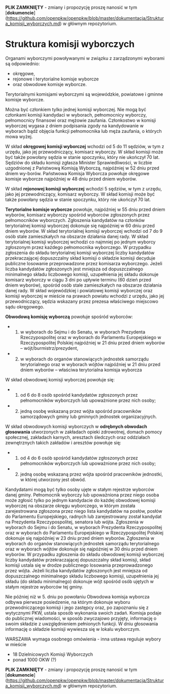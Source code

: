 **PLIK ZAMKNIĘTY** - zmiany i propozycję proszę nanosić w tym [**dokumencie**] (https://github.com/openpkw/openpkw/blob/master/dokumentacja/Struktura_komisji_wyborczych.md) w głównym repozytorium.

# Struktura komisji wyborczych

Organami wyborczymi powoływanymi w związku z zarządzonymi wyborami są odpowiednio:
*  okręgowe,
*  rejonowe i terytorialne komisje wyborcze
*  oraz obwodowe komisje wyborcze.

Terytorialnymi komisjami wyborczymi są wojewódzkie, powiatowe i gminne komisje wyborcze.

Można być członkiem tylko jednej komisji wyborczej. Nie mogą być członkami komisji kandydaci w wyborach, pełnomocnicy wyborczy, pełnomocnicy finansowi oraz mężowie zaufania.
Członkostwo w komisji wyborczej wygasa z dniem podpisania zgody na kandydowanie w wyborach bądź objęcia funkcji pełnomocnika lub męża zaufania, o których mowa wyżej.

W skład **okręgowej komisji wyborczej** wchodzi od 5 do 11 sędziów, w tym z urzędu, jako jej przewodniczący, komisarz wyborczy. W skład komisji może być także powołany sędzia w stanie spoczynku, który nie ukończył 70 lat.
Sędziów do składu komisji zgłasza Minister Sprawiedliwości, w liczbie uzgodnionej z Państwową Komisją Wyborczą, najpóźniej w 52 dniu przed dniem wy-borów.
Państwowa Komisja Wyborcza powołuje okręgowe komisje wyborcze najpóźniej w 48 dniu przed dniem wyborów.

W skład **rejonowej komisji wyborczej** wchodzi 5 sędziów, w tym z urzędu, jako jej przewodniczący, komisarz wyborczy. W skład komisji może być także powołany sędzia w stanie spoczynku, który nie ukończył 70 lat.

**Terytorialne komisje wyborcze** powołuje, najpóźniej w 55 dniu przed dniem wyborów, komisarz wyborczy spośród wyborców zgłoszonych przez pełnomocników wyborczych. Zgłoszenia kandydatów na członków terytorialnej komisji wyborczej dokonuje się najpóźniej w 60 dniu przed dniem wyborów.
W skład terytorialnej komisji wyborczej wchodzi od 7 do 9 osób stale zamieszkałych na obszarze działania danej rady.
W skład terytorialnej komisji wyborczej wchodzi co najmniej po jednym wyborcy zgłoszonym przez każdego pełnomocnika wyborczego.
W przypadku zgłoszenia do składu terytorialnej komisji wyborczej liczby kandydatów przekraczającej dopuszczalny skład komisji o składzie komisji decyduje publiczne losowanie przeprowadzone przez komisarza wyborczego.
Jeżeli liczba kandydatów zgłoszonych jest mniejsza od dopuszczalnego minimalnego składu liczbowego komisji, uzupełnienia jej składu dokonuje komisarz wyborczy w ciągu 3 dni po upływie terminu (60 dzień przed dniem wyborów), spośród osób stale zamieszkałych na obszarze działania danej rady.
W skład wojewódzkiej i powiatowej komisji wyborczej oraz komisji wyborczej w mieście na prawach powiatu wchodzi z urzędu, jako jej przewodniczący, sędzia wskazany przez prezesa właściwego miejscowo sądu okręgowego.

**Obwodową komisję wyborczą** powołuje spośród wyborców:
* 1) w wyborach do Sejmu i do Senatu, w wyborach Prezydenta Rzeczypospolitej oraz w wyborach do Parlamentu Europejskiego w Rzeczypospolitej Polskiej najpóźniej w 21 dniu przed dniem wyborów – wójt/burmistrz/prezydent,
* 2) w wyborach do organów stanowiących jednostek samorządu terytorialnego oraz w wyborach wójtów najpóźniej w 21 dniu przed dniem wyborów – właściwa terytorialna komisja wyborcza

W skład obwodowej komisji wyborczej powołuje się:
* 1) od 6 do 8 osób spośród kandydatów zgłoszonych przez pełnomocników wyborczych lub upoważnione przez nich osoby;
* 2) jedną osobę wskazaną przez wójta spośród pracowników samorządowych gminy lub gminnych jednostek organizacyjnych.

W skład obwodowych komisji wyborczych w **odrębnych obwodach głosowania** utworzonych w zakładach opieki zdrowotnej, domach pomocy społecznej, zakładach karnych, aresztach śledczych oraz oddziałach zewnętrznych takich zakładów i aresztów powołuje się:
* 1) od 4 do 6 osób spośród kandydatów zgłoszonych przez pełnomocników wyborczych lub upoważnione przez nich osoby;
* 2) jedną osobę wskazaną przez wójta spośród pracowników jednostki, w której utworzony jest obwód.

Kandydatami mogą być tylko osoby ujęte w stałym rejestrze wyborców danej gminy.
Pełnomocnik wyborczy lub upoważniona przez niego osoba może zgłosić tylko po jednym kandydacie do każdej obwodowej komisji wyborczej na obszarze okręgu wyborczego, w którym została zarejestrowana zgłoszona przez niego lista kandydatów na posłów, posłów do Parlamentu Europejskiego, radnych lub zarejestrowany został kandydat na Prezydenta Rzeczypospolitej, senatora lub wójta. Zgłoszenia w wyborach do Sejmu i do Senatu, w wyborach Prezydenta Rzeczypospolitej oraz w wyborach do Parlamentu Europejskiego w Rzeczypospolitej Polskiej dokonuje się najpóźniej w 23 dniu przed dniem wyborów. Zgłoszenia w wyborach do organów stanowiących jednostek samorządu terytorialnego oraz w wyborach wójtów dokonuje się najpóźniej w 30 dniu przed dniem wyborów.
W przypadku zgłoszenia do składu obwodowej komisji wyborczej liczby kandydatów przekraczającej dopuszczalny skład komisji, skład komisji ustala się w drodze publicznego losowania przeprowadzonego przez wójta.
Jeżeli liczba kandydatów zgłoszonych jest mniejsza od dopuszczalnego minimalnego składu liczbowego komisji, uzupełnienia jej składu (do składu minimalnego) dokonuje wójt spośród osób ujętych w stałym rejestrze wyborców tej gminy.

Nie później niż w 5. dniu po powołaniu Obwodowa komisja wyborcza odbywa pierwsze posiedzenie, na którym dokonuje wyboru przewodniczącego komisji i jego zastępcy oraz, po zapoznaniu się z wytycznymi PKW, ustala sposób wykonania swoich zadań.
Komisja podaje do publicznej wiadomości, w sposób zwyczajowo przyjęty, informację o swoim składzie z uwzględnieniem pełnionych funkcji. W dniu głosowania informację o składzie komisji wywiesza się w lokalu wyborczym.

WARSZAWA wymaga osobnego omówienia - inna ustawa reguluje wybory w mieście
* 18 Dzielnicowych Komisji Wyborczych
* ponad 1000 OKW (?)


**PLIK ZAMKNIĘTY** - zmiany i propozycję proszę nanosić w tym [**dokumencie**] (https://github.com/openpkw/openpkw/blob/master/dokumentacja/Struktura_komisji_wyborczych.md) w głównym repozytorium.
